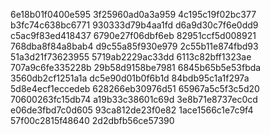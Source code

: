 6e18b01f0400e595
3f25960ad0a3a959
4c195c19f02bc377
b3fc74c638bc6771
930333d79b4aa1fd
d6a9d30c7f6e0dd9
c5ac9f83ed418437
6790e27f06dbf6eb
82951ccf5d008921
768dba8f84a8bab4
d9c55a85f930e979
2c55b11e874fbd93
51a3d21f73623955
5719ab2229ac33dd
6113c82bff1323ae
707a9c6fe335228b
29b58d9158be7981
6845b65b5e53fbda
3560db2cf1251a1a
dc5e90d01b0f6b1d
84bdb95c1a1f297a
5d8e4ecf1eccedeb
628266eb30976d51
65967a5c5f3c5d20
70600263fc15db74
a19b33c38601c69d
3e8b71e8737ec0cd
e06de3fbd7c0d605
93ca812de23f0e82
1ace1566c1e7c9f4
57f00c2815f48640
2d2dbfb56ce57390
